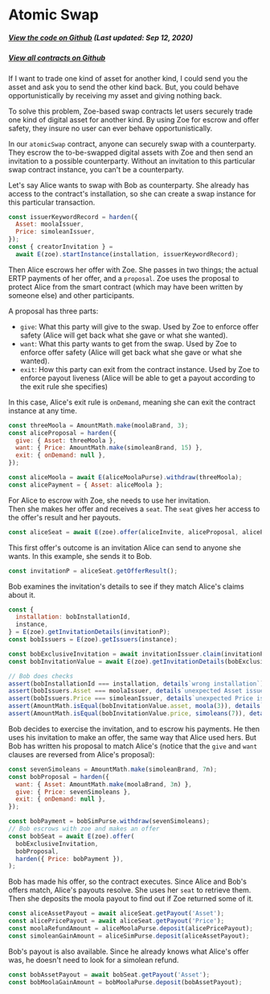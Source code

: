 # Atomic Swap

<Zoe-Version/>


##### [View the code on Github](https://github.com/Agoric/agoric-sdk/blob/f29591519809dbadf19db0a26f38704d87429b89/packages/zoe/src/contracts/atomicSwap.js) (Last updated: Sep 12, 2020)
##### [View all contracts on Github](https://github.com/Agoric/agoric-sdk/tree/master/packages/zoe/src/contracts)

If I want to trade one kind of asset for another kind, I could send
you the asset and ask you to send the other kind back. But, you
could behave opportunistically by receiving my asset and giving
nothing back. 

To solve this problem, Zoe-based swap contracts let users 
securely trade one kind of digital asset for another kind. 
By using Zoe for escrow and offer safety, they insure no 
user can ever behave opportunistically.

In our `atomicSwap` contract, anyone can securely swap with a counterparty.
They escrow the to-be-swapped digital assets with Zoe and then send
an invitation to a possible counterparty. Without an invitation to this
particular swap contract instance, you can't be a counterparty.

Let's say Alice wants to swap with Bob as counterparty. She
already has access to the contract's installation, so she
can create a swap instance for this particular transaction.

```js
const issuerKeywordRecord = harden({
  Asset: moolaIssuer,
  Price: simoleanIssuer,
});
const { creatorInvitation } =
  await E(zoe).startInstance(installation, issuerKeywordRecord);
```

Then Alice escrows her offer with Zoe. She passes in two
things; the actual ERTP payments of her offer, and a
`proposal`. Zoe uses the proposal to protect Alice from the
smart contract (which may have been written by someone else) 
and other participants. 

A proposal has three parts:
- `give`: What this party will give to the swap. Used by Zoe to enforce offer safety (Alice will get back what she gave or what she wanted).
- `want`: What this party wants to get from the swap. Used by Zoe to enforce offer safety (Alice will get back what she gave or what she wanted).
- `exit`: How this party can exit from the contract instance. Used by Zoe to enforce payout liveness (Alice will be able to get a payout according to the exit rule she specifies)

In this case, Alice's exit rule is `onDemand`, meaning she
can exit the contract instance at any time.

```js
const threeMoola = AmountMath.make(moolaBrand, 3);
const aliceProposal = harden({
  give: { Asset: threeMoola },
  want: { Price: AmountMath.make(simoleanBrand, 15) },
  exit: { onDemand: null },
});

const aliceMoola = await E(aliceMoolaPurse).withdraw(threeMoola);
const alicePayment = { Asset: aliceMoola };
```

For Alice to escrow with Zoe, she needs to use her invitation.  
Then she makes her offer and receives a `seat`. The `seat`
gives her access to the offer's result and her payouts.

```js
const aliceSeat = await E(zoe).offer(aliceInvite, aliceProposal, alicePayments);
```

This first offer's outcome is an invitation Alice can send to anyone she wants. In
this example, she sends it to Bob.

```js
const invitationP = aliceSeat.getOfferResult();
```
Bob examines the invitation's details to see if they match Alice's claims
about it.

```js
const {
  installation: bobInstallationId,
  instance,
} = E(zoe).getInvitationDetails(invitationP);
const bobIssuers = E(zoe).getIssuers(instance);

const bobExclusiveInvitation = await invitationIssuer.claim(invitationP);
const bobInvitationValue = await E(zoe).getInvitationDetails(bobExclusiveInvitation);

// Bob does checks
assert(bobInstallationId === installation, details`wrong installation`);
assert(bobIssuers.Asset === moolaIssuer, details`unexpected Asset issuer`);
assert(bobIssuers.Price === simoleanIssuer, details`unexpected Price issuer`);
assert(AmountMath.isEqual(bobInvitationValue.asset, moola(3)), details`wrong asset`);
assert(AmountMath.isEqual(bobInvitationValue.price, simoleans(7)), details`wrong price`);
```

Bob decides to exercise the invitation, and to escrow his payments. He then
uses his invitation to make an offer, the same way that Alice used hers. 
But Bob has written his proposal to match Alice's (notice that the `give` 
and `want` clauses are reversed from Alice's proposal):

```js
const sevenSimoleans = AmountMath.make(simoleanBrand, 7n);
const bobProposal = harden({
  want: { Asset: AmountMath.make(moolaBrand, 3n) },
  give: { Price: sevenSimoleans },
  exit: { onDemand: null },
});

const bobPayment = bobSimPurse.withdraw(sevenSimoleans);
// Bob escrows with zoe and makes an offer
const bobSeat = await E(zoe).offer(
  bobExclusiveInvitation,
  bobProposal,
  harden({ Price: bobPayment }),
);
```
Bob has made his offer, so the contract executes. Since Alice
and Bob's offers match, Alice's payouts resolve. She uses her
`seat` to retrieve them. Then she deposits the moola
payout to find out if Zoe returned some of it.

```js
const aliceAssetPayout = await aliceSeat.getPayout('Asset');
const alicePricePayout = await aliceSeat.getPayout('Price');
const moolaRefundAmount = aliceMoolaPurse.deposit(alicePricePayout);
const simoleanGainAmount = aliceSimPurse.deposit(aliceAssetPayout);
```

Bob's payout is also available. Since he already knows what Alice's offer was, 
he doesn't need to look for a simolean refund.

```js
const bobAssetPayout = await bobSeat.getPayout('Asset');
const bobMoolaGainAmount = bobMoolaPurse.deposit(bobAssetPayout);
```
